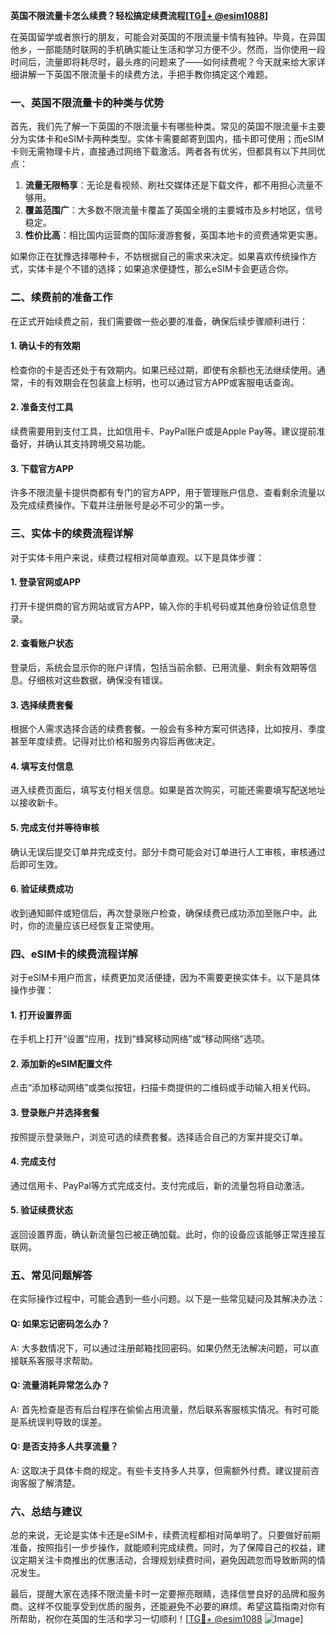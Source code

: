 **英国不限流量卡怎么续费？轻松搞定续费流程[[TG💪+ @esim1088](https://t.me/s/esim1088)]**

在英国留学或者旅行的朋友，可能会对英国的不限流量卡情有独钟。毕竟，在异国他乡，一部能随时联网的手机确实能让生活和学习方便不少。然而，当你使用一段时间后，流量即将耗尽时，最头疼的问题来了——如何续费呢？今天就来给大家详细讲解一下英国不限流量卡的续费方法，手把手教你搞定这个难题。

### **一、英国不限流量卡的种类与优势**

首先，我们先了解一下英国的不限流量卡有哪些种类。常见的英国不限流量卡主要分为实体卡和eSIM卡两种类型。实体卡需要邮寄到国内，插卡即可使用；而eSIM卡则无需物理卡片，直接通过网络下载激活。两者各有优劣，但都具有以下共同优点：

1. **流量无限畅享**：无论是看视频、刷社交媒体还是下载文件，都不用担心流量不够用。
2. **覆盖范围广**：大多数不限流量卡覆盖了英国全境的主要城市及乡村地区，信号稳定。
3. **性价比高**：相比国内运营商的国际漫游套餐，英国本地卡的资费通常更实惠。

如果你正在犹豫选择哪种卡，不妨根据自己的需求来决定。如果喜欢传统操作方式，实体卡是个不错的选择；如果追求便捷性，那么eSIM卡会更适合你。

### **二、续费前的准备工作**

在正式开始续费之前，我们需要做一些必要的准备，确保后续步骤顺利进行：

#### **1. 确认卡的有效期**
检查你的卡是否还处于有效期内。如果已经过期，即使有余额也无法继续使用。通常，卡的有效期会在包装盒上标明，也可以通过官方APP或客服电话查询。

#### **2. 准备支付工具**
续费需要用到支付工具，比如信用卡、PayPal账户或是Apple Pay等。建议提前准备好，并确认其支持跨境交易功能。

#### **3. 下载官方APP**
许多不限流量卡提供商都有专门的官方APP，用于管理账户信息、查看剩余流量以及完成续费操作。下载并注册账号是必不可少的第一步。

### **三、实体卡的续费流程详解**

对于实体卡用户来说，续费过程相对简单直观。以下是具体步骤：

#### **1. 登录官网或APP**
打开卡提供商的官方网站或官方APP，输入你的手机号码或其他身份验证信息登录。

#### **2. 查看账户状态**
登录后，系统会显示你的账户详情，包括当前余额、已用流量、剩余有效期等信息。仔细核对这些数据，确保没有错误。

#### **3. 选择续费套餐**
根据个人需求选择合适的续费套餐。一般会有多种方案可供选择，比如按月、季度甚至年度续费。记得对比价格和服务内容后再做决定。

#### **4. 填写支付信息**
进入续费页面后，填写支付相关信息。如果是首次购买，可能还需要填写配送地址以接收新卡。

#### **5. 完成支付并等待审核**
确认无误后提交订单并完成支付。部分卡商可能会对订单进行人工审核，审核通过后即可生效。

#### **6. 验证续费成功**
收到通知邮件或短信后，再次登录账户检查，确保续费已成功添加至账户中。此时，你的流量应该已经恢复正常使用。

### **四、eSIM卡的续费流程详解**

对于eSIM卡用户而言，续费更加灵活便捷，因为不需要更换实体卡。以下是具体操作步骤：

#### **1. 打开设置界面**
在手机上打开“设置”应用，找到“蜂窝移动网络”或“移动网络”选项。

#### **2. 添加新的eSIM配置文件**
点击“添加移动网络”或类似按钮，扫描卡商提供的二维码或手动输入相关代码。

#### **3. 登录账户并选择套餐**
按照提示登录账户，浏览可选的续费套餐。选择适合自己的方案并提交订单。

#### **4. 完成支付**
通过信用卡、PayPal等方式完成支付。支付完成后，新的流量包将自动激活。

#### **5. 验证续费状态**
返回设置界面，确认新流量包已被正确加载。此时，你的设备应该能够正常连接互联网。

### **五、常见问题解答**

在实际操作过程中，可能会遇到一些小问题。以下是一些常见疑问及其解决办法：

#### **Q: 如果忘记密码怎么办？**
A: 大多数情况下，可以通过注册邮箱找回密码。如果仍然无法解决问题，可以直接联系客服寻求帮助。

#### **Q: 流量消耗异常怎么办？**
A: 首先检查是否有后台程序在偷偷占用流量，然后联系客服核实情况。有时可能是系统误判导致的误差。

#### **Q: 是否支持多人共享流量？**
A: 这取决于具体卡商的规定。有些卡支持多人共享，但需额外付费。建议提前咨询客服了解清楚。

### **六、总结与建议**

总的来说，无论是实体卡还是eSIM卡，续费流程都相对简单明了。只要做好前期准备，按照指引一步步操作，就能顺利完成续费。同时，为了保障自己的权益，建议定期关注卡商推出的优惠活动，合理规划续费时间，避免因疏忽而导致断网的情况发生。

最后，提醒大家在选择不限流量卡时一定要擦亮眼睛，选择信誉良好的品牌和服务商。这样不仅能享受到优质的服务，还能避免不必要的麻烦。希望这篇指南对你有所帮助，祝你在英国的生活和学习一切顺利！[[TG💪+ @esim1088](https://t.me/s/esim1088) ![Image](https://i.postimg.cc/4NQfJmqS/Snipaste-2025-05-13-00-14-12.png)]